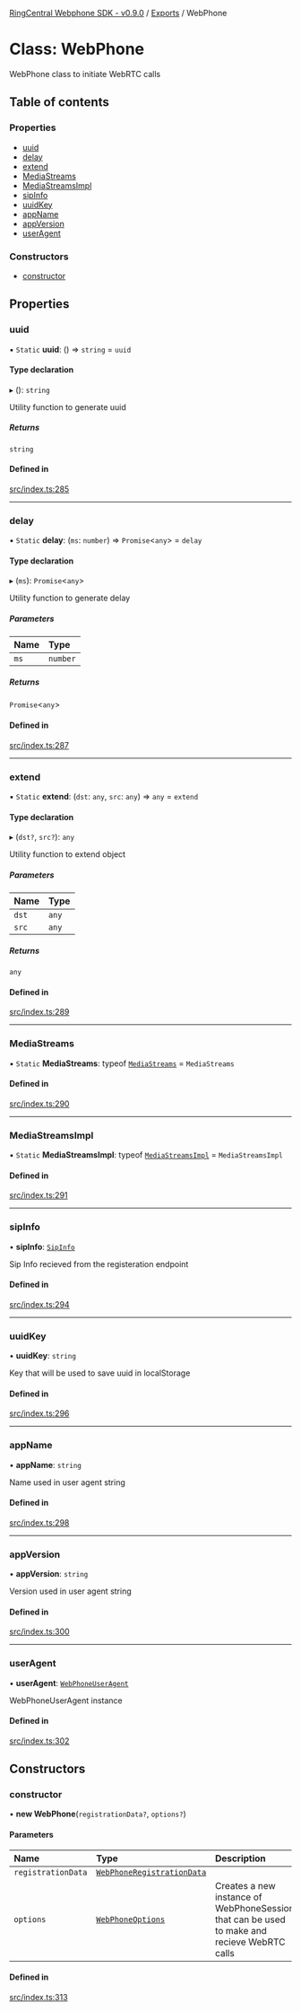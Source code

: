 [RingCentral Webphone SDK - v0.9.0](../README.md) / [Exports](../modules.md) / WebPhone

# Class: WebPhone

WebPhone class to initiate WebRTC calls

## Table of contents

### Properties

- [uuid](WebPhone.md#uuid)
- [delay](WebPhone.md#delay)
- [extend](WebPhone.md#extend)
- [MediaStreams](WebPhone.md#mediastreams)
- [MediaStreamsImpl](WebPhone.md#mediastreamsimpl)
- [sipInfo](WebPhone.md#sipinfo)
- [uuidKey](WebPhone.md#uuidkey)
- [appName](WebPhone.md#appname)
- [appVersion](WebPhone.md#appversion)
- [userAgent](WebPhone.md#useragent)

### Constructors

- [constructor](WebPhone.md#constructor)

## Properties

### uuid

▪ `Static` **uuid**: () => `string` = `uuid`

#### Type declaration

▸ (): `string`

Utility function to generate uuid

##### Returns

`string`

#### Defined in

[src/index.ts:285](https://github.com/nerdchacha/ringcentral-web-phone/blob/ee23853/src/index.ts#L285)

___

### delay

▪ `Static` **delay**: (`ms`: `number`) => `Promise`<`any`\> = `delay`

#### Type declaration

▸ (`ms`): `Promise`<`any`\>

Utility function to generate delay

##### Parameters

| Name | Type |
| :------ | :------ |
| `ms` | `number` |

##### Returns

`Promise`<`any`\>

#### Defined in

[src/index.ts:287](https://github.com/nerdchacha/ringcentral-web-phone/blob/ee23853/src/index.ts#L287)

___

### extend

▪ `Static` **extend**: (`dst`: `any`, `src`: `any`) => `any` = `extend`

#### Type declaration

▸ (`dst?`, `src?`): `any`

Utility function to extend object

##### Parameters

| Name | Type |
| :------ | :------ |
| `dst` | `any` |
| `src` | `any` |

##### Returns

`any`

#### Defined in

[src/index.ts:289](https://github.com/nerdchacha/ringcentral-web-phone/blob/ee23853/src/index.ts#L289)

___

### MediaStreams

▪ `Static` **MediaStreams**: typeof [`MediaStreams`](MediaStreams.md) = `MediaStreams`

#### Defined in

[src/index.ts:290](https://github.com/nerdchacha/ringcentral-web-phone/blob/ee23853/src/index.ts#L290)

___

### MediaStreamsImpl

▪ `Static` **MediaStreamsImpl**: typeof [`MediaStreamsImpl`](MediaStreamsImpl.md) = `MediaStreamsImpl`

#### Defined in

[src/index.ts:291](https://github.com/nerdchacha/ringcentral-web-phone/blob/ee23853/src/index.ts#L291)

___

### sipInfo

• **sipInfo**: [`SipInfo`](../interfaces/SipInfo.md)

Sip Info recieved from the registeration endpoint

#### Defined in

[src/index.ts:294](https://github.com/nerdchacha/ringcentral-web-phone/blob/ee23853/src/index.ts#L294)

___

### uuidKey

• **uuidKey**: `string`

Key that will be used to save uuid in localStorage

#### Defined in

[src/index.ts:296](https://github.com/nerdchacha/ringcentral-web-phone/blob/ee23853/src/index.ts#L296)

___

### appName

• **appName**: `string`

Name used in user agent string

#### Defined in

[src/index.ts:298](https://github.com/nerdchacha/ringcentral-web-phone/blob/ee23853/src/index.ts#L298)

___

### appVersion

• **appVersion**: `string`

Version used in user agent string

#### Defined in

[src/index.ts:300](https://github.com/nerdchacha/ringcentral-web-phone/blob/ee23853/src/index.ts#L300)

___

### userAgent

• **userAgent**: [`WebPhoneUserAgent`](../interfaces/WebPhoneUserAgent.md)

WebPhoneUserAgent instance

#### Defined in

[src/index.ts:302](https://github.com/nerdchacha/ringcentral-web-phone/blob/ee23853/src/index.ts#L302)

## Constructors

### constructor

• **new WebPhone**(`registrationData?`, `options?`)

#### Parameters

| Name | Type | Description |
| :------ | :------ | :------ |
| `registrationData` | [`WebPhoneRegistrationData`](../interfaces/WebPhoneRegistrationData.md) |  |
| `options` | [`WebPhoneOptions`](../interfaces/WebPhoneOptions.md) | Creates a new instance of WebPhoneSession that can be used to make and recieve WebRTC calls |

#### Defined in

[src/index.ts:313](https://github.com/nerdchacha/ringcentral-web-phone/blob/ee23853/src/index.ts#L313)
